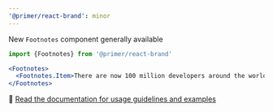 ```yaml
---
'@primer/react-brand': minor
---
```


New `Footnotes` component generally available

```js
import {Footnotes} from '@primer/react-brand'
```

```jsx
<Footnotes>
  <Footnotes.Item>There are now 100 million developers around the world using GitHub.</Footnotes.Item>
</Footnotes>
```

:link: [Read the documentation for usage guidelines and examples](https://primer.style/brand/components/Footnotes)
